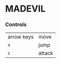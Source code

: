 MADEVIL
=======

### Controls
<table>
    <tr>
        <td>arrow keys</td>
        <td>move</td></tr>
    <tr>
        <td><code>x</code></td>
        <td>jump</td>
    </tr>
    <tr>
        <td><code>c</code></td>
        <td>attack</td>
    </tr>
</table>
